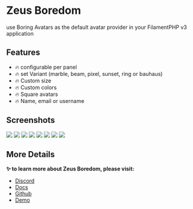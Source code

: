# Zeus Boredom

use Boring Avatars as the default avatar provider in your FilamentPHP v3 application

## Features

- 🔥 configurable per panel
- 🔥 set Variant (marble, beam, pixel, sunset, ring or bauhaus)
- 🔥 Custom size
- 🔥 Custom colors
- 🔥 Square avatars
- 🔥 Name, email or username

## Screenshots

![](https://larazeus.com/images/screenshots/boredom/boredom-1.png)
![](https://larazeus.com/images/screenshots/boredom/boredom-2.png)
![](https://larazeus.com/images/screenshots/boredom/boredom-3.png)
![](https://larazeus.com/images/screenshots/boredom/boredom-4.png)
![](https://larazeus.com/images/screenshots/boredom/boredom-5.png)
![](https://larazeus.com/images/screenshots/boredom/boredom-6.png)
![](https://larazeus.com/images/screenshots/boredom/boredom-7.png)
![](https://larazeus.com/images/screenshots/boredom/boredom-8.png)

## More Details

**✨ to learn more about Zeus Boredom, please visit:**

- [Discord](#)
- [Docs](https://larazeus.com/docs/boredom)
- [Github](https://github.com/lara-zeus/boredom)
- [Demo](https://demo.larazeus.com/admin/components-demo/boredom)
